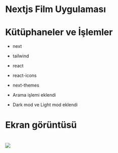 # Nextjs Film Uygulaması

# Kütüphaneler ve İşlemler

- next
- tailwind
- react
- react-icons
- next-themes

- Arama işlemi eklendi
- Dark mod ve Light mod eklendi

# Ekran görüntüsü

# ![](bes.gif)

